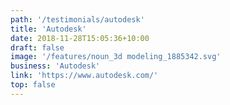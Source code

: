 ```yaml
---
path: '/testimonials/autodesk'
title: 'Autodesk'
date: 2018-11-28T15:05:36+10:00
draft: false
image: '/features/noun_3d modeling_1885342.svg'
business: 'Autodesk'
link: 'https://www.autodesk.com/'
top: false
---
```


